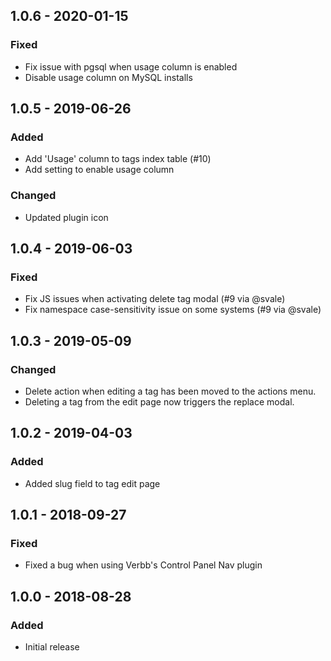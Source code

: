 ## 1.0.6 - 2020-01-15
### Fixed
- Fix issue with pgsql when usage column is enabled
- Disable usage column on MySQL installs

## 1.0.5 - 2019-06-26
### Added
- Add 'Usage' column to tags index table (#10)
- Add setting to enable usage column

### Changed
- Updated plugin icon

## 1.0.4 - 2019-06-03
### Fixed
- Fix JS issues when activating delete tag modal (#9 via @svale)
- Fix namespace case-sensitivity issue on some systems (#9 via @svale)

## 1.0.3 - 2019-05-09
### Changed
- Delete action when editing a tag has been moved to the actions menu.
- Deleting a tag from the edit page now triggers the replace modal.

## 1.0.2 - 2019-04-03
### Added
- Added slug field to tag edit page

## 1.0.1 - 2018-09-27
### Fixed
- Fixed a bug when using Verbb's Control Panel Nav plugin

## 1.0.0 - 2018-08-28
### Added
- Initial release
